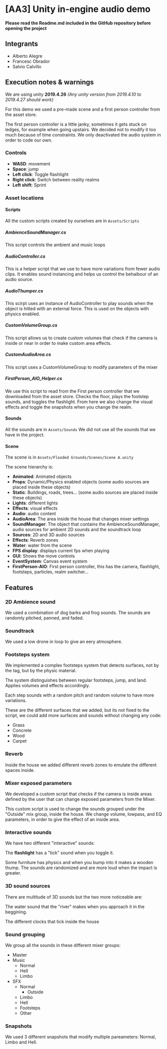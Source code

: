 # [AA3] Unity in-engine audio demo 
**Please read the Readme.md included in the GitHub repository before opening the project**
## Integrants
* Alberto Alegre
* Francesc Obrador
* Salvio Calvillo

## Execution notes & warnings
We are using unity **2019.4.26** *(Any unity version from 2019.4.10 to 2019.4.27 should work)*

For this demo we used a pre-made scene and a first person controller from the asset store.

The first person controller is a little janky, sometimes it gets stuck on ledges, for example when going upstairs. 
We decided not to modify it too much because of time constraints. We only deactivated the audio system in order to code our own.

### Controls
* **WASD**: movement
* **Space**: jump
* **Left click**: Toggle flashlight
* **Right click**: Switch between reality realms
* **Left shift**: Sprint

### Asset locations
#### Scripts
 All the custom scripts created by ourselves are in ```Assets/Scripts```
##### AmbienceSoundManager.cs
This script controls the ambient and music loops
##### AudioController.cs
This is a helper script that we use to have more variations from fewer audio clips. It enables sound instancing and helps us control the behaibour of an audio source.
##### AudioThumper.cs
This scirpt uses an instance of AudioController to play sounds when the object is hitted with an external force. This is used on the objects with physics enabled.
##### CustomVolumeGroup.cs
This script allows us to create custom volumes that check if the camera is inside or near in order to make custom area effects.
##### CustomAudioArea.cs
This script uses a CustomVolumeGroup to modify parameters of the mixer
##### FirstPerson_AIO_Helper.cs
We use this script to read from the First person controller that we downloaded from the asset store. Checks the floor, plays the footstep sounds, and toggles the flashlight. From here we also change the visual effects and toggle the snapshots when you change the realm.
#### Sounds
All the sounds are in ```Assets/Sounds```
We did not use all the sounds that we have in the project.
#### Scene
The scene is in ```Assets/Flooded Grounds/Scenes/Scene A.unity```

The scene hierarchy is:
* **Animated**: Animated objects
* **Props**: Dynamic/Physics enabled objects (some audio sources are placed inside these objects)
* **Static**: Buildings, roads, trees... (some audio sources are placed inside these objects)
* **Lights**: different lights
* **Effects**: visual effects
* **Audio**: audio content
 * **AudioArea**: The area inside the house that changes mixer settings
 * **SoundManager**: The object that contains the AmbienceSoundManager, audio sources for ambient 2D sounds and the soundtrack loop
 * **Sources**: 2D and 3D audio sources
 * **Effects**: Reverb zones
* **Water**: water from the scene
* **FPS display**: displays current fps when playing
* **GUI**: Shows the move controls
* **EventSystem**: Canvas event system
* **FirstPerson-AIO**: First person controller, this has the camera, flashlight, footsteps, particles, realm switcher...

## Features
### 2D Ambience sound
We used a combination of dog barks and frog sounds. The sounds are randomly pitched, panned, and faded.

### Soundtrack
We used a low drone in loop to give an eery atmosphere.

### Footsteps system
We implemented a complex footsteps system that detects surfaces, not by the tag, but by the physic material.

The system distinguishes between regular footsteps, jump, and land. Applies volumes and effects accordingly.

Each step sounds with a random pitch and random volume to have more variations.

These are the different surfaces that we added, but its not fixed to the script, we could add more surfaces and sounds without changing any code:
* Grass
* Concrete
* Wood
* Carpet

### Reverb
Inside the house we added different reverb zones to emulate the different spaces inside.

### Mixer exposed parameters
We developed a custom script that checks if the camera is inside areas defined by the user that can change exposed parameters from the Mixer.

This custom script is used to change the sounds grouped under the "Outside" mix group, inside the house. We change volume, lowpass, and EQ parameters, in order to give the effect of an inside area.

### Interactive sounds
We have two different "interactive" sounds:

The **flashlight** has a "tick" sound when you toggle it.

Some furniture has physics and when you bump into it makes a wooden thump. The sounds are randomized and are more loud when the impact is greater.

### 3D sound sources
There are multitude of 3D sounds but the two more noticeable are:

The water sound that the "river" makes when you approach it in the beggining.

The different clocks that tick inside the house

### Sound grouping
We group all the sounds in these different mixer groups:
* Master
 * Music
   * Normal
   * Hell
   * Limbo
 * SFX
   * Normal
     * Outside
   * Limbo
   * Hell
   * Footsteps
   * Other

### Snapshots
We used 3 different snapshots that modify multiple pareameters: Normal, Limbo and Hell.